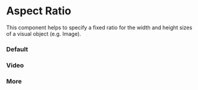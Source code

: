 # Aspect Ratio

This component helps to specify a fixed ratio for the width and height sizes of a visual object (e.g. Image).

<Playground />

<Usage />

<Api />

<Examples />

### Default

<Example value="default" />

### Video

<Example value="video" />

### More

<Example value="more" />

<Checklist 
    accessibility={false}
    bidirectionality="N/A"
    cssParts="N/A"
    cssVariables="N/A"
    documentation={true}
    examples={true}
    events="N/A"
    keyboard="N/A"
    methods="N/A"
    playground={false}
    properties={true}
    skeleton={false}
    slots={true}
/>

<LastModified />
